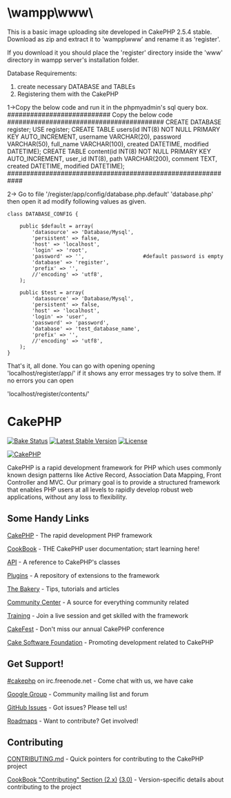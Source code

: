 # \wampp\www\

This is a basic image uploading site developed in CakePHP 2.5.4 stable.
Download as zip and extract it to 'wampp\www\' and rename it as 'register'.

If you download it you should place the 'register' directory inside the 'www' directory
in wampp server's installation folder.

Database Requirements:

1. create necessary DATABASE and TABLEs
2. Registering them with the CakePHP

1->Copy the below code and run it in the phpmyadmin's sql query box.
########################### Copy the below code #########################################
	CREATE DATABASE register;
	USE register;
	CREATE TABLE users(id INT(8) NOT NULL PRIMARY KEY AUTO_INCREMENT,
					   username VARCHAR(20),
					   password VARCHAR(50),
					   full_name VARCHAR(100),
					   created DATETIME,
					   modified DATETIME);
	CREATE TABLE content(id INT(8) NOT NULL PRIMARY KEY AUTO_INCREMENT,
						 user_id INT(8),
						 path VARCHAR(200),
						 comment TEXT,
						 created DATETIME,
						 modified DATETIME);
############################################################						 

2-> Go to file '/register/app/config/database.php.default' 'database.php' then open
it ad modify following values as given.

	class DATABASE_CONFIG {

		public $default = array(
			'datasource' => 'Database/Mysql',
			'persistent' => false,
			'host' => 'localhost',
			'login' => 'root',		
			'password' => '',      				#default password is empty
			'database' => 'register',
			'prefix' => '',
			//'encoding' => 'utf8',
		);

		public $test = array(
			'datasource' => 'Database/Mysql',
			'persistent' => false,
			'host' => 'localhost',
			'login' => 'user',
			'password' => 'password',
			'database' => 'test_database_name',
			'prefix' => '',
			//'encoding' => 'utf8',
		);
	}

That's it, all done. You can go with opening opening 
'localhost/register/app/' if it shows any error messages try to solve them.
If no errors you can open 

'localhost/register/contents/'












# CakePHP

[![Bake Status](https://secure.travis-ci.org/cakephp/cakephp.png?branch=master)](http://travis-ci.org/cakephp/cakephp)
[![Latest Stable Version](https://poser.pugx.org/cakephp/cakephp/v/stable.svg)](https://packagist.org/packages/cakephp/cakephp)
[![License](https://poser.pugx.org/cakephp/cakephp/license.svg)](https://packagist.org/packages/cakephp/cakephp)

[![CakePHP](http://cakephp.org/img/cake-logo.png)](http://www.cakephp.org)

CakePHP is a rapid development framework for PHP which uses commonly known design patterns like Active Record, Association Data Mapping, Front Controller and MVC.
Our primary goal is to provide a structured framework that enables PHP users at all levels to rapidly develop robust web applications, without any loss to flexibility.


## Some Handy Links

[CakePHP](http://www.cakephp.org) - The rapid development PHP framework

[CookBook](http://book.cakephp.org) - THE CakePHP user documentation; start learning here!

[API](http://api.cakephp.org) - A reference to CakePHP's classes

[Plugins](http://plugins.cakephp.org/) - A repository of extensions to the framework

[The Bakery](http://bakery.cakephp.org) - Tips, tutorials and articles

[Community Center](http://community.cakephp.org) - A source for everything community related

[Training](http://training.cakephp.org) - Join a live session and get skilled with the framework

[CakeFest](http://cakefest.org) - Don't miss our annual CakePHP conference

[Cake Software Foundation](http://cakefoundation.org) - Promoting development related to CakePHP


## Get Support!

[#cakephp](http://webchat.freenode.net/?channels=#cakephp) on irc.freenode.net - Come chat with us, we have cake

[Google Group](https://groups.google.com/group/cake-php) - Community mailing list and forum

[GitHub Issues](https://github.com/cakephp/cakephp/issues) - Got issues? Please tell us!

[Roadmaps](https://github.com/cakephp/cakephp/wiki#roadmaps) - Want to contribute? Get involved!


## Contributing

[CONTRIBUTING.md](CONTRIBUTING.md) - Quick pointers for contributing to the CakePHP project

[CookBook "Contributing" Section (2.x)](http://book.cakephp.org/2.0/en/contributing.html) [(3.0)](http://book.cakephp.org/3.0/en/contributing.html) - Version-specific details about contributing to the project

